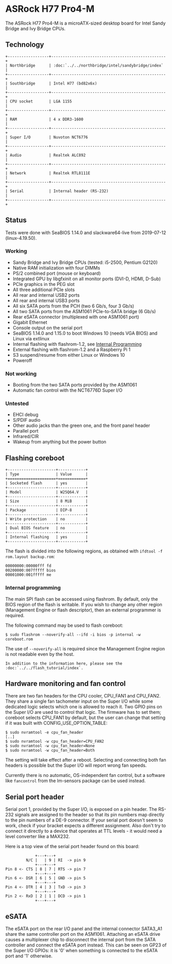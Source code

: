 # ASRock H77 Pro4-M

The ASRock H77 Pro4-M is a microATX-sized desktop board for Intel Sandy
Bridge and Ivy Bridge CPUs.

## Technology

```eval_rst
+------------------+--------------------------------------------------+
| Northbridge      | :doc:`../../northbridge/intel/sandybridge/index` |
+------------------+--------------------------------------------------+
| Southbridge      | Intel H77 (bd82x6x)                              |
+------------------+--------------------------------------------------+
| CPU socket       | LGA 1155                                         |
+------------------+--------------------------------------------------+
| RAM              | 4 x DDR3-1600                                    |
+------------------+--------------------------------------------------+
| Super I/O        | Nuvoton NCT6776                                  |
+------------------+--------------------------------------------------+
| Audio            | Realtek ALC892                                   |
+------------------+--------------------------------------------------+
| Network          | Realtek RTL8111E                                 |
+------------------+--------------------------------------------------+
| Serial           | Internal header (RS-232)                         |
+------------------+--------------------------------------------------+
```

## Status

Tests were done with SeaBIOS 1.14.0 and slackware64-live from 2019-07-12
(linux-4.19.50).

### Working

- Sandy Bridge and Ivy Bridge CPUs (tested: i5-2500, Pentium G2120)
- Native RAM initialization with four DIMMs
- PS/2 combined port (mouse or keyboard)
- Integrated GPU by libgfxinit on all monitor ports (DVI-D, HDMI, D-Sub)
- PCIe graphics in the PEG slot
- All three additional PCIe slots
- All rear and internal USB2 ports
- All rear and internal USB3 ports
- All six SATA ports from the PCH (two 6 Gb/s, four 3 Gb/s)
- All two SATA ports from the ASM1061 PCIe-to-SATA bridge (6 Gb/s)
- Rear eSATA connector (multiplexed with one ASM1061 port)
- Gigabit Ethernet
- Console output on the serial port
- SeaBIOS 1.14.0 and 1.15.0 to boot Windows 10 (needs VGA BIOS) and Linux via
extlinux
- Internal flashing with flashrom-1.2, see
[Internal Programming](#internal-programming)
- External flashing with flashrom-1.2 and a Raspberry Pi 1
- S3 suspend/resume from either Linux or Windows 10
- Poweroff

### Not working

- Booting from the two SATA ports provided by the ASM1061
- Automatic fan control with the NCT6776D Super I/O

### Untested

- EHCI debug
- S/PDIF audio
- Other audio jacks than the green one, and the front panel header
- Parallel port
- Infrared/CIR
- Wakeup from anything but the power button

## Flashing coreboot

```eval_rst
+---------------------+------------+
| Type                | Value      |
+=====================+============+
| Socketed flash      | yes        |
+---------------------+------------+
| Model               | W25Q64.V   |
+---------------------+------------+
| Size                | 8 MiB      |
+---------------------+------------+
| Package             | DIP-8      |
+---------------------+------------+
| Write protection    | no         |
+---------------------+------------+
| Dual BIOS feature   | no         |
+---------------------+------------+
| Internal flashing   | yes        |
+---------------------+------------+
```

The flash is divided into the following regions, as obtained with
`ifdtool -f rom.layout backup.rom`:
```
00000000:00000fff fd
00200000:007fffff bios
00001000:001fffff me
```

### Internal programming

The main SPI flash can be accessed using flashrom. By default, only
the BIOS region of the flash is writable. If you wish to change any
other region (Management Engine or flash descriptor), then an external
programmer is required.

The following command may be used to flash coreboot:

```
$ sudo flashrom --noverify-all --ifd -i bios -p internal -w coreboot.rom
```

The use of `--noverify-all` is required since the Management Engine
region is not readable even by the host.

```eval_rst
In addition to the information here, please see the
:doc:`../../flash_tutorial/index`.
```

## Hardware monitoring and fan control

There are two fan headers for the CPU cooler, CPU_FAN1 and CPU_FAN2. They share
a single fan tachometer input on the Super I/O while some dedicated logic
selects which one is allowed to reach it. Two GPIO pins on the Super I/O are
used to control that logic. The firmware has to set them; coreboot selects
CPU_FAN1 by default, but the user can change that setting if it was built with
CONFIG_USE_OPTION_TABLE:

```
$ sudo nvramtool -e cpu_fan_header
[..]
$ sudo nvramtool -w cpu_fan_header=CPU_FAN2
$ sudo nvramtool -w cpu_fan_header=None
$ sudo nvramtool -w cpu_fan_header=Both
```

The setting will take effect after a reboot. Selecting and connecting both fan
headers is possible but the Super I/O will report wrong fan speeds.

Currently there is no automatic, OS-independent fan control, but a software
like `fancontrol` from the lm-sensors package can be used instead.

## Serial port header

Serial port 1, provided by the Super I/O, is exposed on a pin header. The
RS-232 signals are assigned to the header so that its pin numbers map directly
to the pin numbers of a DE-9 connector. If your serial port doesn't seem to
work, check if your bracket expects a different assignment. Also don't try to
connect it directly to a device that operates at TTL levels - it would need a
level converter like a MAX232.

Here is a top view of the serial port header found on this board:

                 +---+---+
             N/C |   | 9 | RI  -> pin 9
                 +---+---+
    Pin 8 <- CTS | 8 | 7 | RTS -> pin 7
                 +---+---+
    Pin 6 <- DSR | 6 | 5 | GND -> pin 5
                 +---+---+
    Pin 4 <- DTR | 4 | 3 | TxD -> pin 3
                 +---+---+
    Pin 2 <- RxD | 2 | 1 | DCD -> pin 1
                 +---+---+

## eSATA

The eSATA port on the rear I/O panel and the internal connector SATA3_A1 share
the same controller port on the ASM1061. Attaching an eSATA drive causes a
multiplexer chip to disconnect the internal port from the SATA controller and
connect the eSATA port instead. This can be seen on GP23 of the Super I/O
GPIOs: it is '0' when something is connected to the eSATA port and '1'
otherwise.
